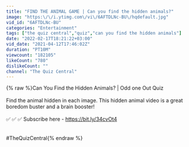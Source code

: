 ```yaml
---
title: "FIND THE ANIMAL GAME | Can you find the hidden animals?"
image: "https:\/\/i.ytimg.com\/vi\/6AFTDLNc-BU\/hqdefault.jpg"
vid_id: "6AFTDLNc-BU"
categories: "Entertainment"
tags: ["the quiz central","quiz","can you find the hidden animals"]
date: "2022-02-17T18:21:22+03:00"
vid_date: "2021-04-12T17:46:02Z"
duration: "PT10M"
viewcount: "182105"
likeCount: "780"
dislikeCount: ""
channel: "The Quiz Central"
---
```

{% raw %}Can You Find the Hidden Animals? | Odd one Out Quiz<br /><br />Find the animal hidden in each image. This hidden animal video is a great boredom buster and a brain booster! <br /><br />✅ ✅ ✅ Subscribe here - <a rel="nofollow" target="blank" href="https://bit.ly/34cvOt4">https://bit.ly/34cvOt4</a><br /><br /><br />#TheQuizCentral{% endraw %}
